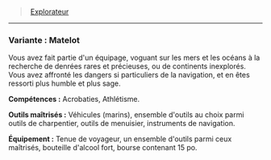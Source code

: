 ﻿---
!SubBackgroundItem
Abilities: Acrobaties, Athlétisme.
MasteredTools: Véhicules (marins), ensemble d'outils au choix parmi outils de charpentier, outils de menuisier, instruments de navigation.
Equipment: Tenue de voyageur, un ensemble d'outils parmi ceux maîtrisés, bouteille d'alcool fort, bourse contenant 15 po.
Id: background_explorateur_hd.md#variante--matelot
ParentLink: background_explorateur_hd.md#explorateur
Name: 'Variante : Matelot'
ParentName: Explorateur
NameLevel: 3
Attributes: {}
AttributesDictionary: >+
  {}

Description: >+
  Vous avez fait partie d'un équipage, voguant sur les mers et les océans à la recherche de denrées rares et précieuses, ou de continents inexplorés. Vous avez affronté les dangers si particuliers de la navigation, et en êtes ressorti plus humble et plus sage.

---
> [Explorateur](hd_background_explorateur.md)

---

### Variante : Matelot

Vous avez fait partie d'un équipage, voguant sur les mers et les océans à la recherche de denrées rares et précieuses, ou de continents inexplorés. Vous avez affronté les dangers si particuliers de la navigation, et en êtes ressorti plus humble et plus sage.

**Compétences :** Acrobaties, Athlétisme.

**Outils maîtrisés :** Véhicules (marins), ensemble d'outils au choix parmi outils de charpentier, outils de menuisier, instruments de navigation.

**Équipement :** Tenue de voyageur, un ensemble d'outils parmi ceux maîtrisés, bouteille d'alcool fort, bourse contenant 15 po.

